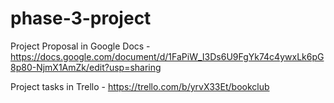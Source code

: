 # phase-3-project
Project Proposal in Google Docs - https://docs.google.com/document/d/1FaPiW_I3Ds6U9FgYk74c4ywxLk6pG8p80-NjmX1AmZk/edit?usp=sharing

Project tasks in Trello - https://trello.com/b/yrvX33Et/bookclub 
